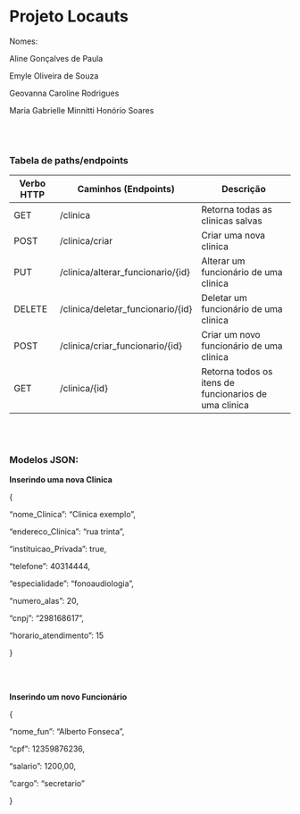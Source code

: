 <h1>Projeto Locauts</h1>

Nomes:  

Aline Gonçalves de Paula 

Emyle Oliveira de Souza 

Geovanna Caroline Rodrigues 

Maria Gabrielle Minnitti Honório Soares 


<br><br>

<h3>Tabela de paths/endpoints </h3>

Verbo HTTP | Caminhos (Endpoints) |Descrição 
-----------|----------------------|---------
GET        |/clinica              |Retorna todas as clinicas salvas 
POST       |/clinica/criar        |Criar uma nova clinica  
PUT        |/clinica/alterar_funcionario/{id} |Alterar um funcionário de uma clinica 
DELETE     |/clinica/deletar_funcionario/{id} |Deletar um funcionário de uma clinica 
POST       |/clinica/criar_funcionario/{id} | Criar um novo funcionário de uma clinica 
GET        |/clinica/{id}         | Retorna todos os itens de funcionarios de uma clinica 


 
<br><br>

<h3>Modelos JSON:</h3>


**Inserindo uma nova Clinica** 

{ 

“nome_Clinica”: “Clinica exemplo”,  

“endereco_Clinica”: “rua trinta”,  

“instituicao_Privada”: true,   

“telefone”: 40314444,  

“especialidade”: “fonoaudiologia”,  

“numero_alas”: 20,  

“cnpj”: “298168617”,   

“horario_atendimento”: 15  

}

<br><br>
 
 

**Inserindo um novo Funcionário**

{ 

“nome_fun”: “Alberto Fonseca”, 

“cpf”: 12359876236, 

“salario”: 1200,00, 

“cargo”: “secretario” 

} 
